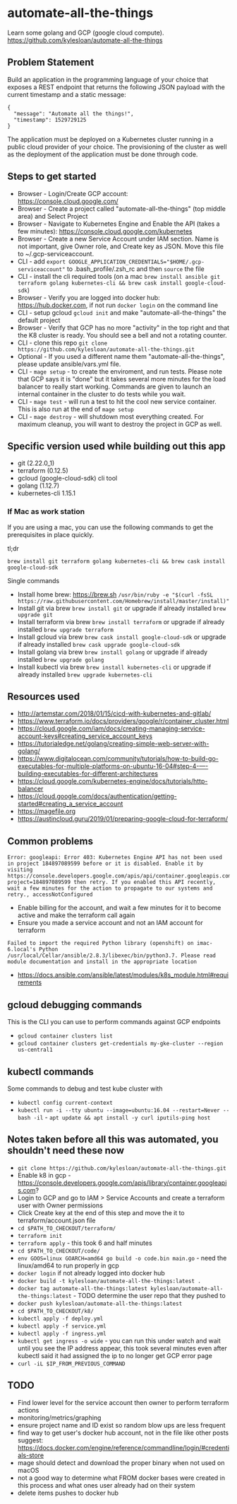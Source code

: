# automate-all-the-things

Learn some golang and GCP (google cloud compute). https://github.com/kylesloan/automate-all-the-things


## Problem Statement

Build an application in the programming language of your choice that exposes a REST endpoint that returns the following JSON payload with the current timestamp and a static message:
```
{
  "message": "Automate all the things!",
  "timestamp": 1529729125
}
```
The application must be deployed on a Kubernetes cluster running in a public cloud provider of your choice. The provisioning of the cluster as well as the deployment of the application must be done through code.


## Steps to get started

* Browser - Login/Create GCP account: https://console.cloud.google.com/
* Browser - Create a project called "automate-all-the-things" (top middle area) and Select Project
* Browser - Navigate to Kubernetes Engine and Enable the API (takes a few minutes): https://console.cloud.google.com/kubernetes
* Browser - Create a new Service Account under IAM section.  Name is not important, give Owner role, and Create key as JSON.  Move this file to ~/.gcp-serviceaccount.
* CLI - add `export GOOGLE_APPLICATION_CREDENTIALS="$HOME/.gcp-serviceaccount"` to .bash_profile/.zsh_rc and then `source` the file
* CLI - install the cli required tools (on a mac `brew install ansible git terraform golang kubernetes-cli && brew cask install google-cloud-sdk`)
* Browser - Verify you are logged into docker hub: https://hub.docker.com, if not run `docker login` on the command line
* CLI - setup gcloud `gcloud init` and make "automate-all-the-things" the default project
* Browser - Verify that GCP has no more "activity" in the top right and that the K8 cluster is ready.  You should see a bell and not a rotating counter.
* CLI - clone this repo `git clone https://github.com/kylesloan/automate-all-the-things.git`
* Optional - If you used a different name them "automate-all-the-things", please update ansible/vars.yml file.
* CLI - `mage setup` - to create the enviroment, and run tests.  Please note that GCP says it is "done" but it takes several more minutes for the load balancer to really start working.  Commands are given to launch an internal container in the cluster to do tests while you wait.
* CLI - `mage test` - will run a test to hit the cool new service container.  This is also run at the end of `mage setup`
* CLI - `mage destroy` - will shutdown most everything created.  For maximum cleanup, you will want to destroy the project in GCP as well.


## Specific version used while building out this app

* git (2.22.0_1)
* terraform (0.12.5)
* gcloud (google-cloud-sdk) cli tool
* golang (1.12.7)
* kubernetes-cli 1.15.1


### If Mac as work station

If you are using a mac, you can use the following commands to get the prerequisites in place quickly.

tl;dr
```
brew install git terraform golang kubernetes-cli && brew cask install google-cloud-sdk
```

Single commands

* Install home brew: https://brew.sh `/usr/bin/ruby -e "$(curl -fsSL https://raw.githubusercontent.com/Homebrew/install/master/install)"`
* Install git via brew `brew install git` or upgrade if already installed `brew upgrade git`
* Install terraform via brew `brew install terraform` or upgrade if already installed `brew upgrade terraform`
* Install gcloud via brew `brew cask install google-cloud-sdk` or upgrade if already installed `brew cask upgrade google-cloud-sdk`
* Install golang via brew `brew install golang` or upgrade if already installed `brew upgrade golang`
* Install kubectl via brew `brew install kubernetes-cli` or upgrade if already installed `brew upgrade kubernetes-cli`


## Resources used

* http://artemstar.com/2018/01/15/cicd-with-kubernetes-and-gitlab/
* https://www.terraform.io/docs/providers/google/r/container_cluster.html
* https://cloud.google.com/iam/docs/creating-managing-service-account-keys#creating_service_account_keys
* https://tutorialedge.net/golang/creating-simple-web-server-with-golang/
* https://www.digitalocean.com/community/tutorials/how-to-build-go-executables-for-multiple-platforms-on-ubuntu-16-04#step-4-—-building-executables-for-different-architectures
* https://cloud.google.com/kubernetes-engine/docs/tutorials/http-balancer
* https://cloud.google.com/docs/authentication/getting-started#creating_a_service_account
* https://magefile.org
* https://austincloud.guru/2019/01/preparing-google-cloud-for-terraform/


## Common problems

```
Error: googleapi: Error 403: Kubernetes Engine API has not been used in project 184897089599 before or it is disabled. Enable it by visiting https://console.developers.google.com/apis/api/container.googleapis.com/overview?project=184897089599 then retry. If you enabled this API recently, wait a few minutes for the action to propagate to our systems and retry., accessNotConfigured
```
* Enable billing for the account, and wait a few minutes for it to become active and make the terraform call again
* Ensure you made a service account and not an IAM account for terraform

```
Failed to import the required Python library (openshift) on imac-6.local's Python /usr/local/Cellar/ansible/2.8.3/libexec/bin/python3.7. Please read module documentation and install in the appropriate location
```
* https://docs.ansible.com/ansible/latest/modules/k8s_module.html#requirements


## gcloud debugging commands

This is the CLI you can use to perform commands against GCP endpoints

* `gcloud container clusters list`
* `gcloud container clusters get-credentials my-gke-cluster --region us-central1`


## kubectl commands

Some commands to debug and test kube cluster with

* `kubectl config current-context`
* `kubectl run -i --tty ubuntu --image=ubuntu:16.04 --restart=Never -- bash -il` - `apt update && apt install -y curl iputils-ping host`


## Notes taken before all this was automated, you shouldn't need these now

* `git clone https://github.com/kylesloan/automate-all-the-things.git`
* Enable k8 in gcp - https://console.developers.google.com/apis/library/container.googleapis.com?
* Login to GCP and go to IAM > Service Accounts and create a terraform user with Owner permissions
* Click Create key at the end of this step and move the it to terraform/account.json file
* `cd $PATH_TO_CHECKOUT/terraform/`
* `terraform init`
* `terraform apply` - this took 6 and half minutes
* `cd $PATH_TO_CHECKOUT/code/`
* `env GOOS=linux GOARCH=amd64 go build -o code.bin main.go` - need the linux/amd64 to run properly in gcp
* `docker login` if not already logged into docker hub
* `docker build -t kylesloan/automate-all-the-things:latest .`
* `docker tag automate-all-the-things:latest kylesloan/automate-all-the-things:latest` - TODO determine the user repo that they pushed to
* `docker push kylesloan/automate-all-the-things:latest`
* `cd $PATH_TO_CHECKOUT/k8/`
* `kubectl apply -f deploy.yml`
* `kubectl apply -f service.yml`
* `kubectl apply -f ingress.yml`
* `kubectl get ingress -o wide` - you can run this under watch and wait until you see the IP address appear, this took several minutes even after kubectl said it had assigned the ip to no longer get GCP error page
* `curl -iL $IP_FROM_PREVIOUS_COMMAND`


## TODO

* Find lower level for the service account then owner to perform terraform actions
* monitoring/metrics/graphing
* ensure project name and ID exist so random blow ups are less frequent
* find way to get user's docker hub account, not in the file like other posts suggest: https://docs.docker.com/engine/reference/commandline/login/#credentials-store
* mage should detect and download the proper binary when not used on macOS
* not a good way to determine what FROM docker bases were created in this process and what ones user already had on their system
* delete items pushes to docker hub
